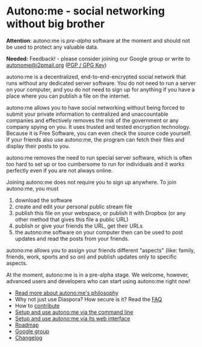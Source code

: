 # Autono:me - social networking without big brother #

**Attention**: autono:me is _pre-alpha_ software at the moment and should not be used to protect any valuable data.

**Needed:** Feedback! - please consider joining our Google group or write to autonome@i2pmail.org ([PGP / GPG Key](PGPKey.md))

autono:me is a decentralized, end-to-end-encrypted social network that runs without any dedicated server software. You do not need to run a server on your computer, and you do not need to sign up for anything if you have a place where you can publish a file on the internet.

autono:me allows you to have social networking without being forced to submit your private information to centralized and unaccountable companies and effectively removes the risk of the government or any company spying on you. It uses trusted and tested encryption technology. Because it is Free Software, you can even check the source code yourself. If your friends also use autono:me, the program can fetch their files and display their posts to you.

autono:me removes the need to run special server software, which is often too hard to set up or too cumbersome to run for individuals and it works perfectly even if you are not always online.

Joining autono:me does not require you to sign up anywhere. To join autono:me, you must

  1. download the software
  1. create and edit your personal public stream file
  1. publish this file on your webspace, or publish it with Dropbox (or any other method that gives this file a public URL)
  1. publish or give your friends the URL, get their URLs
  1. the autono:me software on your computer then can be used to post updates and read the posts from your friends.

autono:me allows you to assign your friends different "aspects" (like: family, friends, work, sports and so on) and publish updates only to specific aspects.

At the moment, autono:me is in a pre-alpha stage. We welcome, however, advanced users and developers who can start using autono:me right now!

  * [Read more about autono:me's philosophy](Details.md)
  * Why not just use Diaspora? How secure is it? Read the [FAQ](FAQ.md)
  * How to [contribute](FAQ#How_can_I_help?.md)
  * [Setup and use autono:me via the command line](InstructionsCommandLine.md)
  * [Setup and use autono:me via its web interface](InstructionsWebInterface.md)
  * [Roadmap](Roadmap.md)
  * [Google group](http://groups.google.com/group/autonome-discuss/)
  * [Changelog](Changelog.md)
